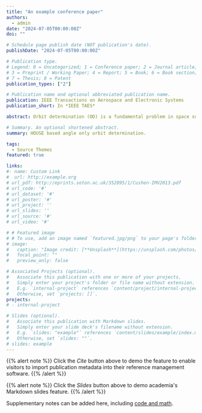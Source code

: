 ```yaml
---
title: "An example conference paper"
authors:
  - admin
date: "2024-07-05T00:00:00Z"
doi: ""

# Schedule page publish date (NOT publication's date).
publishDate: "2024-07-05T00:00:00Z"

# Publication type.
# Legend: 0 = Uncategorized; 1 = Conference paper; 2 = Journal article;
# 3 = Preprint / Working Paper; 4 = Report; 5 = Book; 6 = Book section;
# 7 = Thesis; 8 = Patent
publication_types: ["2"]

# Publication name and optional abbreviated publication name.
publication: IEEE Transactions on Aerospace and Electronic Systems
publication_short: In *IEEE TAES*

abstract: Orbit determination (OD) is a fundamental problem in space surveillance and tracking, crucial for ensuring the safety of space assets. Real-world ground-based optical tracking scenarios often involve challenges such as limited measurement time, short visible arcs, and the presence of outliers, leading to sparse and non-Gaussian observational data. Additionally, the highly perturbative and nonlinear orbit dynamics of resident space objects (RSOs) in low Earth orbit (LEO) add further complexity to the OD problem. This article introduces a variant of the higher order unscented Kalman estimator (HOUSE) called w -HOUSE, which employs a square-root formulation and addresses the challenges posed by nonlinear and non-Gaussian OD problems. The effectiveness of w -HOUSE was demonstrated through synthetic and real-world measurements, specifically outlier-contaminated angle-only measurements collected for the Sentinel 6 A satellite flying in LEO. Comparative analyzes are conducted with the original HOUSE (referred to as δ -HOUSE), unscented Kalman filters (UKF), conjugate unscented transformation (CUT) filters, and precise OD solutions estimated via onboard global navigation satellite system measurements. The results reveal that the proposed w -HOUSE filter exhibits greater robustness when dealing with varying values of the dependent parameter compared to the original δ -HOUSE. Moreover, it surpasses all other filters in terms of positioning accuracy, achieving 3-D root-mean-square errors of less than 60 m in a three-day scenario. This research suggests that the w -HOUSE filter represents a viable alternative to UKF and CUT filters, offering improved positioning performance in handling the nonlinear and non-Gaussian OD problems associated with LEO RSOs.

# Summary. An optional shortened abstract.
summary: HOUSE based angle only orbit determination.

tags:
  - Source Themes
featured: true

links:
#- name: Custom Link
#  url: http://example.org
# url_pdf: http://eprints.soton.ac.uk/352095/1/Cushen-IMV2013.pdf
# url_code: '#'
# url_dataset: '#'
# url_poster: '#'
# url_project: ''
# url_slides: ''
# url_source: '#'
# url_video: '#'

# # Featured image
# # To use, add an image named `featured.jpg/png` to your page's folder.
# image:
#   caption: "Image credit: [**Unsplash**](https://unsplash.com/photos/pLCdAaMFLTE)"
#   focal_point: ""
#   preview_only: false

# Associated Projects (optional).
#   Associate this publication with one or more of your projects.
#   Simply enter your project's folder or file name without extension.
#   E.g. `internal-project` references `content/project/internal-project/index.md`.
#   Otherwise, set `projects: []`.
projects:
# - internal-project

# Slides (optional).
#   Associate this publication with Markdown slides.
#   Simply enter your slide deck's filename without extension.
#   E.g. `slides: "example"` references `content/slides/example/index.md`.
#   Otherwise, set `slides: ""`.
# slides: example
---
```


{{% alert note %}}
Click the _Cite_ button above to demo the feature to enable visitors to import publication metadata into their reference management software.
{{% /alert %}}

{{% alert note %}}
Click the _Slides_ button above to demo academia's Markdown slides feature.
{{% /alert %}}

Supplementary notes can be added here, including [code and math](https://sourcethemes.com/academic/docs/writing-markdown-latex/).
